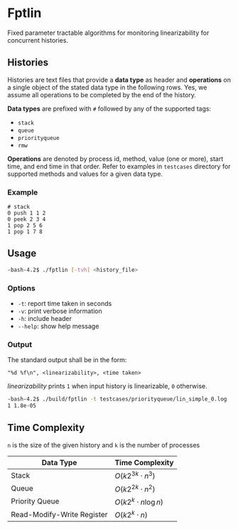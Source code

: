 # Fptlin

Fixed parameter tractable algorithms for monitoring linearizability for concurrent histories.

## Histories

Histories are text files that provide a **data type** as header and **operations** on a single object of the stated data type in the following rows. Yes, we assume all operations to be completed by the end of the history.

**Data types** are prefixed with `#` followed by any of the supported tags:

- `stack`
- `queue`
- `priorityqueue`
- `rmw`

**Operations** are denoted by process id, method, value (one or more), start time, and end time in that order. Refer to examples in `testcases` directory for supported methods and values for a given data type.

### Example

```
# stack
0 push 1 1 2
0 peek 2 3 4
1 pop 2 5 6
1 pop 1 7 8
```

## Usage

```bash
-bash-4.2$ ./fptlin [-tvh] <history_file>
```

### Options

- `-t`: report time taken in seconds
- `-v`: print verbose information
- `-h`: include header
- `--help`: show help message

### Output

The standard output shall be in the form:

```
"%d %f\n", <linearizability>, <time taken>
```

_linearizability_ prints `1` when input history is linearizable, `0` otherwise.

```bash
-bash-4.2$ ./build/fptlin -t testcases/priorityqueue/lin_simple_0.log
1 1.8e-05
```

## Time Complexity

`n` is the size of the given history and `k` is the number of processes

| Data Type                  | Time Complexity          |
| -------------------------- | ------------------------ |
| Stack                      | $O(k2^{3k} \cdot n^3)$   |
| Queue                      | $O(k2^{2k} \cdot n^2)$   |
| Priority Queue             | $O(k2^k \cdot n\log{n})$ |
| Read-Modify-Write Register | $O(k2^k \cdot n)$        |
